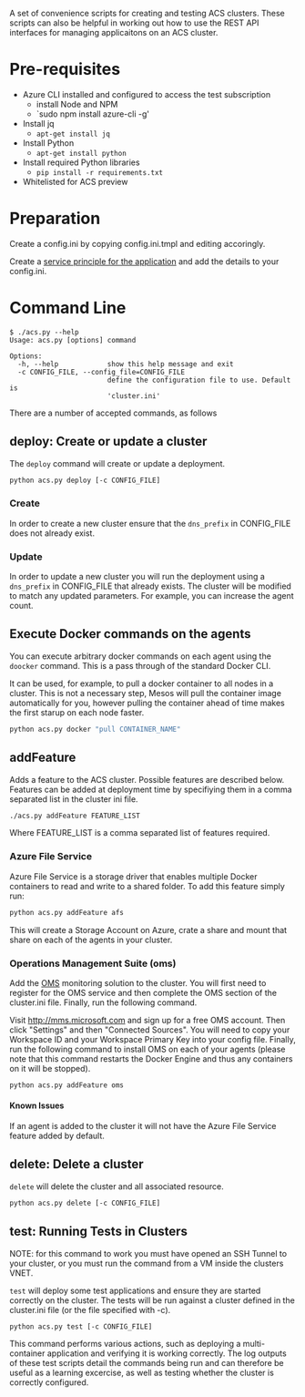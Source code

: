 A set of convenience scripts for creating and testing ACS
clusters. These scripts can also be helpful in working out how to use
the REST API interfaces for managing applicaitons on an ACS cluster.

# Pre-requisites

  * Azure CLI installed and configured to access the test subscription
    * install Node and NPM
    * `sudo npm install azure-cli -g'
  * Install jq
    * `apt-get install jq`
  * Install Python
    * `apt-get install python`
  * Install required Python libraries
    * `pip install -r requirements.txt`
  * Whitelisted for ACS preview

# Preparation

Create a config.ini by copying config.ini.tmpl and editing accoringly.

Create a [service principle for the
application](http://rgardler.github.io/2016/02/10/create_keys_for_an_application_to_manage_azure)
and add the details to your config.ini.

# Command Line

```
$ ./acs.py --help
Usage: acs.py [options] command

Options:
  -h, --help            show this help message and exit
  -c CONFIG_FILE, --config_file=CONFIG_FILE
                        define the configuration file to use. Default is
                        'cluster.ini'
```

There are a number of accepted commands, as follows

## deploy: Create or update a cluster

The `deploy` command will create or update a deployment. 

```bash
python acs.py deploy [-c CONFIG_FILE]
```

### Create

In order to create a new cluster ensure that the `dns_prefix` in
CONFIG_FILE does not already exist.

### Update

In order to update a new cluster you will run the deployment using a
`dns_prefix` in CONFIG_FILE that already exists. The cluster will be
modified to match any updated parameters. For example, you can
increase the agent count.

## Execute Docker commands on the agents

You can execute arbitrary docker commands on each agent using the
`doocker` command. This is a pass through of the standard Docker
CLI.

It can be used, for example, to pull a docker container to all nodes
in a cluster. This is not a necessary step, Mesos will pull the
container image automatically for you, however pulling the container
ahead of time makes the first starup on each node faster.

```bash
python acs.py docker "pull CONTAINER_NAME"
```

## addFeature

Adds a feature to the ACS cluster. Possible features are described
below. Features can be added at deployment time by specifiying them in
a comma separated list in the cluster ini file.

```bash
./acs.py addFeature FEATURE_LIST
```

Where FEATURE_LIST is a comma separated list of features required.

### Azure File Service

Azure File Service is a storage driver that enables multiple Docker
containers to read and write to a shared folder. To add this feature
simply run:

```bash
python acs.py addFeature afs
```

This will create a Storage Account on Azure, crate a share and mount
that share on each of the agents in your cluster.

### Operations Management Suite (oms)

Add the
[OMS](https://blogs.technet.microsoft.com/momteam/2015/11/03/announcing-linux-docker-container-management-with-oms/)
monitoring solution to the cluster. You will first need to register
for the OMS service and then complete the OMS section of the
cluster.ini file. Finally, run the following command.

Visit http://mms.microsoft.com and sign up for a free OMS
account. Then click "Settings" and then "Connected Sources". You will
need to copy your Workspace ID and your Workspace Primary Key into
your config file. Finally, run the following command to install OMS on
each of your agents (please note that this command restarts the Docker
Engine and thus any containers on it will be stopped).

```bash
python acs.py addFeature oms
```


#### Known Issues

If an agent is added to the cluster it will not have the Azure File
Service feature added by default.

## delete: Delete a cluster

`delete` will delete the cluster and all associated resource.

```bash
python acs.py delete [-c CONFIG_FILE]
```

## test: Running Tests in Clusters

NOTE: for this command to work you must have opened an SSH Tunnel to
your cluster, or you must run the command from a VM inside the
clusters VNET.

`test` will deploy some test applications and ensure they are started
correctly on the cluster. The tests will be run against a cluster
defined in the cluster.ini file (or the file specified with -c).

```bash
python acs.py test [-c CONFIG_FILE]
```

This command performs various actions, such as deploying a
multi-container application and verifying it is working correctly. The
log outputs of these test scripts detail the commands being run and
can therefore be useful as a learning excercise, as well as testing
whether the cluster is correctly configured.